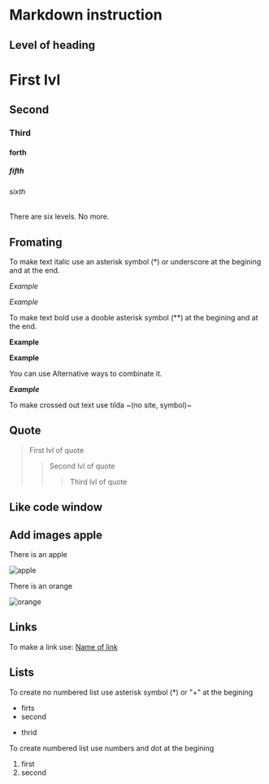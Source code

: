 # Markdown instruction

## Level of heading


# First lvl
## Second
### Third
#### forth
##### fifth
###### sixth
 There are six levels. No more.


## Fromating

To make text italic use an asterisk symbol (*) or underscore at the begining and at the end. 

*Example*

_Example_


To make text bold use a dooble asterisk symbol (**) at the begining and at the end.

**Example**

__Example__

You can use Alternative ways to combinate it.

**_Example_**

To make crossed out text use tilda ~(no site, symbol)~

## Quote

> First lvl of quote
>> Second lvl of quote
>>> Third lvl of quote

## Like code window

## Add images apple

There is an apple

![apple](apple.jpg)

There is an orange

![orange](orange.png)

## Links

To make a link use:
[Name of link](https://translate.yandex.ru "hint")

## Lists

To create no numbered list use asterisk symbol (*) or "+" at the begining 
* firts
* second
+ thrid

To create numbered list use numbers and dot at the begining
1. first
2. second

